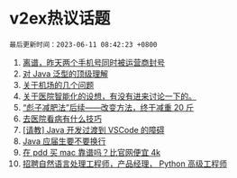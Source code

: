 # v2ex热议话题

`最后更新时间：2023-06-11 08:42:23 +0800`

1. [离谱，昨天两个手机号同时被运营商封号](https://www.v2ex.com/t/947499)
1. [对 Java 泛型的顶级理解](https://www.v2ex.com/t/947486)
1. [关于机场的几个问题](https://www.v2ex.com/t/947477)
1. [关于医院智能化的设想，有没有进来讨论一下的。](https://www.v2ex.com/t/947498)
1. [“彪子减肥法”后续——改变方法，终于减重 20 斤](https://www.v2ex.com/t/947474)
1. [去医院看病有什么技巧](https://www.v2ex.com/t/947509)
1. [[请教] Java 开发过渡到 VSCode 的障碍](https://www.v2ex.com/t/947532)
1. [Java 应届生要不要换行](https://www.v2ex.com/t/947515)
1. [在 pdd 买 mac 靠谱吗？比官网便宜 4k](https://www.v2ex.com/t/947541)
1. [招聘自然语言处理工程师，产品经理， Python 高级工程师](https://www.v2ex.com/t/947478)

